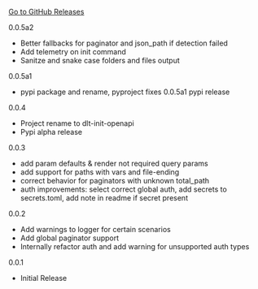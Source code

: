 [Go to GitHub Releases](https://github.com/dlt-hub/dlt-init-openapi/releases)

0.0.5a2
* Better fallbacks for paginator and json_path if detection failed
* Add telemetry on init command
* Sanitze and snake case folders and files output

0.0.5a1
* pypi package and rename, pyproject fixes 0.0.5a1 pypi release

0.0.4
* Project rename to dlt-init-openapi
* Pypi alpha release

0.0.3
* add param defaults & render not required query params
* add support for paths with vars and file-ending
* correct behavior for paginators with unknown total_path
* auth improvements: select correct global auth, add secrets to secrets.toml, add note in readme if secret present

0.0.2
* Add warnings to logger for certain scenarios
* Add global paginator support
* Internally refactor auth and add warning for unsupported auth types

0.0.1 
* Initial Release